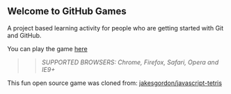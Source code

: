 ## Welcome to GitHub Games

A project based learning activity for people who are getting started with Git and GitHub.

You can play the game [here](https://siegblink.github.io/github-games/)

>> _*SUPPORTED BROWSERS*: Chrome, Firefox, Safari, Opera and IE9+_

This fun open source game was cloned from: [jakesgordon/javascript-tetris](https://github.com/jakesgordon/javascript-tetris)
